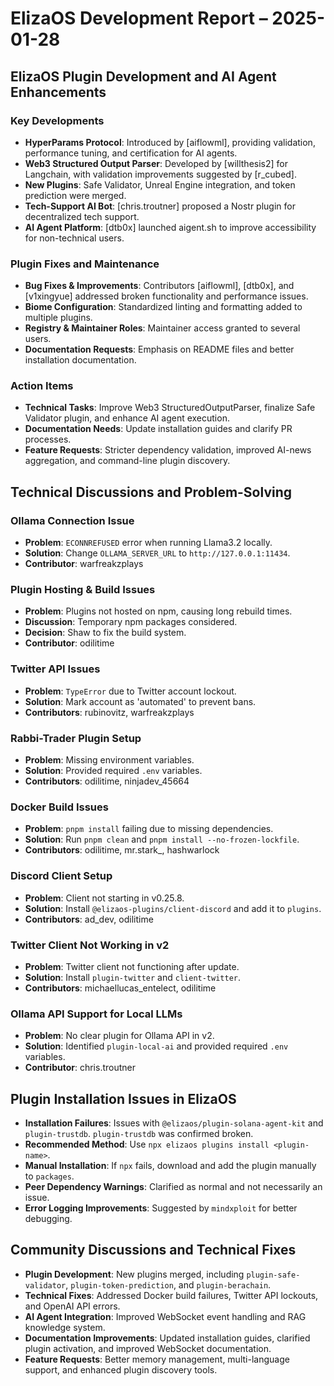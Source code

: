 # ElizaOS Development Report – 2025-01-28

## ElizaOS Plugin Development and AI Agent Enhancements

### Key Developments
- **HyperParams Protocol**: Introduced by [aiflowml], providing validation, performance tuning, and certification for AI agents.
- **Web3 Structured Output Parser**: Developed by [willthesis2] for Langchain, with validation improvements suggested by [r_cubed].
- **New Plugins**: Safe Validator, Unreal Engine integration, and token prediction were merged.
- **Tech-Support AI Bot**: [chris.troutner] proposed a Nostr plugin for decentralized tech support.
- **AI Agent Platform**: [dtb0x] launched aigent.sh to improve accessibility for non-technical users.

### Plugin Fixes and Maintenance
- **Bug Fixes & Improvements**: Contributors [aiflowml], [dtb0x], and [v1xingyue] addressed broken functionality and performance issues.
- **Biome Configuration**: Standardized linting and formatting added to multiple plugins.
- **Registry & Maintainer Roles**: Maintainer access granted to several users.
- **Documentation Requests**: Emphasis on README files and better installation documentation.

### Action Items
- **Technical Tasks**: Improve Web3 StructuredOutputParser, finalize Safe Validator plugin, and enhance AI agent execution.
- **Documentation Needs**: Update installation guides and clarify PR processes.
- **Feature Requests**: Stricter dependency validation, improved AI-news aggregation, and command-line plugin discovery.

## Technical Discussions and Problem-Solving

### Ollama Connection Issue
- **Problem**: `ECONNREFUSED` error when running Llama3.2 locally.
- **Solution**: Change `OLLAMA_SERVER_URL` to `http://127.0.0.1:11434`.
- **Contributor**: warfreakzplays

### Plugin Hosting & Build Issues
- **Problem**: Plugins not hosted on npm, causing long rebuild times.
- **Discussion**: Temporary npm packages considered.
- **Decision**: Shaw to fix the build system.
- **Contributor**: odilitime

### Twitter API Issues
- **Problem**: `TypeError` due to Twitter account lockout.
- **Solution**: Mark account as 'automated' to prevent bans.
- **Contributors**: rubinovitz, warfreakzplays

### Rabbi-Trader Plugin Setup
- **Problem**: Missing environment variables.
- **Solution**: Provided required `.env` variables.
- **Contributors**: odilitime, ninjadev_45664

### Docker Build Issues
- **Problem**: `pnpm install` failing due to missing dependencies.
- **Solution**: Run `pnpm clean` and `pnpm install --no-frozen-lockfile`.
- **Contributors**: odilitime, mr.stark_, hashwarlock

### Discord Client Setup
- **Problem**: Client not starting in v0.25.8.
- **Solution**: Install `@elizaos-plugins/client-discord` and add it to `plugins`.
- **Contributors**: ad_dev, odilitime

### Twitter Client Not Working in v2
- **Problem**: Twitter client not functioning after update.
- **Solution**: Install `plugin-twitter` and `client-twitter`.
- **Contributors**: michaellucas_entelect, odilitime

### Ollama API Support for Local LLMs
- **Problem**: No clear plugin for Ollama API in v2.
- **Solution**: Identified `plugin-local-ai` and provided required `.env` variables.
- **Contributor**: chris.troutner

## Plugin Installation Issues in ElizaOS

- **Installation Failures**: Issues with `@elizaos/plugin-solana-agent-kit` and `plugin-trustdb`. `plugin-trustdb` was confirmed broken.
- **Recommended Method**: Use `npx elizaos plugins install <plugin-name>`.
- **Manual Installation**: If `npx` fails, download and add the plugin manually to `packages`.
- **Peer Dependency Warnings**: Clarified as normal and not necessarily an issue.
- **Error Logging Improvements**: Suggested by `mindxploit` for better debugging.

## Community Discussions and Technical Fixes

- **Plugin Development**: New plugins merged, including `plugin-safe-validator`, `plugin-token-prediction`, and `plugin-berachain`.
- **Technical Fixes**: Addressed Docker build failures, Twitter API lockouts, and OpenAI API errors.
- **AI Agent Integration**: Improved WebSocket event handling and RAG knowledge system.
- **Documentation Improvements**: Updated installation guides, clarified plugin activation, and improved WebSocket documentation.
- **Feature Requests**: Better memory management, multi-language support, and enhanced plugin discovery tools.
